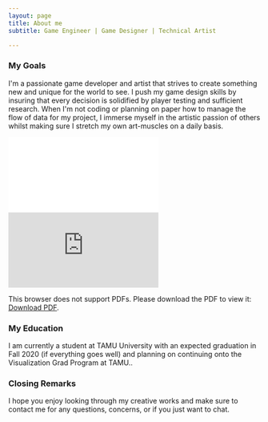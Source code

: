 ```yaml
---
layout: page
title: About me
subtitle: Game Engineer | Game Designer | Technical Artist

---
```


### My Goals

I'm a passionate game developer and artist that strives to create something new and unique for the world to see. I push my game design skills by insuring that every decision is solidified by player testing and sufficient research. When I'm not coding or planning on paper how to manage the flow of data for my project, I immerse myself in the artistic passion of others whilst making sure I stretch my own art-muscles on a daily basis. 

![cat man](assets/ChristopherKornoskyResume2020.pdf)
<object data="http://kornosky.github.io/assets/img/ChristopherKornoskyResume2020.pdf" type="application/pdf" width="700px" height="700px">
    <embed src="http://kornosky.github.io/assets/img/ChristopherKornoskyResume2020.pdf">
        <p>This browser does not support PDFs. Please download the PDF to view it: <a href="http://kornosky.github.io/assets/img/ChristopherKornoskyResume2020.pdf">Download PDF</a>.</p>
    </embed>
</object>

### My Education

I am currently a student at TAMU University with an expected graduation in Fall 2020 (if everything goes well) and planning on continuing onto the Visualization Grad Program at TAMU.. 

### Closing Remarks


I hope you enjoy looking through my creative works and make sure to contact me for any questions, concerns, or if you just want to chat. 